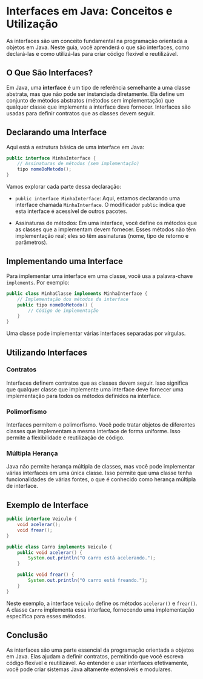 # Interfaces em Java: Conceitos e Utilização

As interfaces são um conceito fundamental na programação orientada a objetos em Java. Neste guia, você aprenderá o que são interfaces, como declará-las e como utilizá-las para criar código flexível e reutilizável.

## O Que São Interfaces?

Em Java, uma **interface** é um tipo de referência semelhante a uma classe abstrata, mas que não pode ser instanciada diretamente. Ela define um conjunto de métodos abstratos (métodos sem implementação) que qualquer classe que implemente a interface deve fornecer. Interfaces são usadas para definir contratos que as classes devem seguir.

## Declarando uma Interface

Aqui está a estrutura básica de uma interface em Java:

```java
public interface MinhaInterface {
    // Assinaturas de métodos (sem implementação)
    tipo nomeDoMetodo();
}
```

Vamos explorar cada parte dessa declaração:

- `public interface MinhaInterface`: Aqui, estamos declarando uma interface chamada `MinhaInterface`. O modificador `public` indica que esta interface é acessível de outros pacotes.

- Assinaturas de métodos: Em uma interface, você define os métodos que as classes que a implementam devem fornecer. Esses métodos não têm implementação real; eles só têm assinaturas (nome, tipo de retorno e parâmetros).

## Implementando uma Interface

Para implementar uma interface em uma classe, você usa a palavra-chave `implements`. Por exemplo:

```java
public class MinhaClasse implements MinhaInterface {
    // Implementação dos métodos da interface
    public tipo nomeDoMetodo() {
        // Código de implementação
    }
}
```

Uma classe pode implementar várias interfaces separadas por vírgulas.

## Utilizando Interfaces

### Contratos

Interfaces definem contratos que as classes devem seguir. Isso significa que qualquer classe que implemente uma interface deve fornecer uma implementação para todos os métodos definidos na interface.

### Polimorfismo

Interfaces permitem o polimorfismo. Você pode tratar objetos de diferentes classes que implementam a mesma interface de forma uniforme. Isso permite a flexibilidade e reutilização de código.

### Múltipla Herança

Java não permite herança múltipla de classes, mas você pode implementar várias interfaces em uma única classe. Isso permite que uma classe tenha funcionalidades de várias fontes, o que é conhecido como herança múltipla de interface.

## Exemplo de Interface

```java
public interface Veiculo {
    void acelerar();
    void frear();
}

public class Carro implements Veiculo {
    public void acelerar() {
        System.out.println("O carro está acelerando.");
    }

    public void frear() {
        System.out.println("O carro está freando.");
    }
}
```

Neste exemplo, a interface `Veiculo` define os métodos `acelerar()` e `frear()`. A classe `Carro` implementa essa interface, fornecendo uma implementação específica para esses métodos.

## Conclusão

As interfaces são uma parte essencial da programação orientada a objetos em Java. Elas ajudam a definir contratos, permitindo que você escreva código flexível e reutilizável. Ao entender e usar interfaces efetivamente, você pode criar sistemas Java altamente extensíveis e modulares.